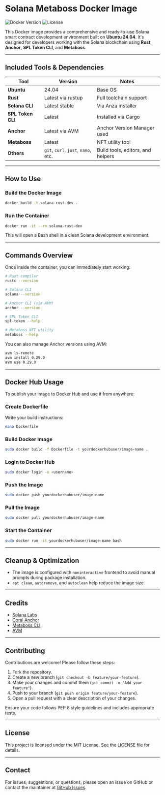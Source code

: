 # Solana Metaboss Docker Image

![Docker Version](https://img.shields.io/badge/docker-2.37.1%2B-blue)
![License](https://img.shields.io/badge/license-MIT-green)

This Docker image provides a comprehensive and ready-to-use Solana smart contract development environment built on **Ubuntu 24.04**. It's designed for developers working with the Solana blockchain using **Rust**, **Anchor**, **SPL Token CLI**, and **Metaboss**.

* * *

## Included Tools & Dependencies

| Tool               | Version            | Notes                                               |
|--------------------|--------------------|-----------------------------------------------------|
| **Ubuntu**         | 24.04              | Base OS                                             |
| **Rust**           | Latest via rustup  | Full toolchain support                              |
| **Solana CLI**     | Latest stable      | Via Anza installer                                  |
| **SPL Token CLI**  | Latest             | Installed via Cargo                                 |
| **Anchor**         | Latest via AVM     | Anchor Version Manager used                         |
| **Metaboss**       | Latest             | NFT utility tool                                    |
| **Others**         | `git`, `curl`, `just`, `nano`, etc. | Build tools, editors, and helpers  | 

* * *

## How to Use

### Build the Docker Image

```bash
docker build -t solana-rust-dev .
````

### Run the Container

```bash
docker run -it --rm solana-rust-dev
```

This will open a Bash shell in a clean Solana development environment.

* * *

## Commands Overview

Once inside the container, you can immediately start working:

```bash
# Rust compiler
rustc --version

# Solana CLI
solana --version

# Anchor CLI (via AVM)
anchor --version

# SPL Token CLI
spl-token --help

# Metaboss NFT utility
metaboss --help
```

You can also manage Anchor versions using AVM:

```bash
avm ls-remote
avm install 0.29.0
avm use 0.29.0
```

* * *

## Docker Hub Usage

To publish your image to Docker Hub and use it from anywhere:

### Create Dockerfile

Write your build instructions:

```bash
nano Dockerfile
```

### Build Docker Image

```bash
sudo docker build -f Dockerfile -t yourdockerhubuser/image-name .
```

### Login to Docker Hub

```bash
sudo docker login -u <username>
```

### Push the Image

```bash
sudo docker push yourdockerhubuser/image-name
```

### Pull the Image

```bash
sudo docker pull yourdockerhubuser/image-name
```

### Start the Container

```bash
sudo docker run -it yourdockerhubuser/image-name bash
```

* * *

## Cleanup & Optimization

* The image is configured with `noninteractive` frontend to avoid manual prompts during package installation.
* `apt clean`, `autoremove`, and `autoclean` help reduce the image size.

* * *

## Credits

* [Solana Labs](https://solana.com/)
* [Coral Anchor](https://github.com/coral-xyz/anchor)
* [Metaboss CLI](https://github.com/samuelvanderwaal/metaboss)
* [AVM](https://github.com/coral-xyz/anchor)

* * *

## Contributing

Contributions are welcome! Please follow these steps:

1. Fork the repository.
2. Create a new branch (`git checkout -b feature/your-feature`).
3. Make your changes and commit them (`git commit -m "Add your feature"`).
4. Push to your branch (`git push origin feature/your-feature`).
5. Open a pull request with a clear description of your changes.

Ensure your code follows PEP 8 style guidelines and includes appropriate tests.

* * *

## License

This project is licensed under the MIT License. See the [LICENSE](LICENSE) file for details.

* * *

## Contact

For issues, suggestions, or questions, please open an issue on GitHub or contact the maintainer at [GitHub Issues](https://github.com/neoslab/dockmetaboss/issues).